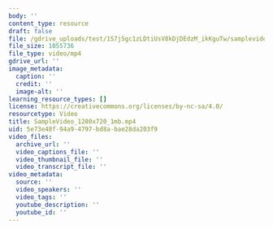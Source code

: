 ```yaml
---
body: ''
content_type: resource
draft: false
file: /gdrive_uploads/test/1S7j5gc1zLDtiUsV8kDjDEdzM_ikKguTw/samplevideo_1280x720_1mb.mp4
file_size: 1055736
file_type: video/mp4
gdrive_url: ''
image_metadata:
  caption: ''
  credit: ''
  image-alt: ''
learning_resource_types: []
license: https://creativecommons.org/licenses/by-nc-sa/4.0/
resourcetype: Video
title: SampleVideo_1280x720_1mb.mp4
uid: 5e73e48f-94a9-4797-bd8a-bae28da203f9
video_files:
  archive_url: ''
  video_captions_file: ''
  video_thumbnail_file: ''
  video_transcript_file: ''
video_metadata:
  source: ''
  video_speakers: ''
  video_tags: ''
  youtube_description: ''
  youtube_id: ''
---
```

